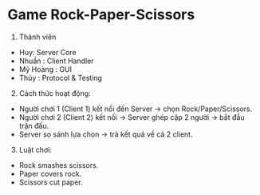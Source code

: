 # Game Rock-Paper-Scissors

1) Thành viên
- Huy: Server Core
- Nhuần : Client Handler
- Mỹ Hoàng : GUI
- Thủy : Protocol & Testing

2) Cách thức hoạt động:
- Người chơi 1 (Client 1) kết nối đến Server → chọn Rock/Paper/Scissors.
- Người chơi 2 (Client 2) kết nối → Server ghép cặp 2 người → bắt đầu trận đấu.
- Server so sánh lựa chọn → trả kết quả về cả 2 client.

3. Luật chơi:
- Rock smashes scissors.
- Paper covers rock.
- Scissors cut paper.
  
